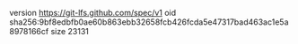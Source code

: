 version https://git-lfs.github.com/spec/v1
oid sha256:9bf8edbfb0ae60b863ebb32658fcb426fcda5e47317bad463ac1e5a8978166cf
size 23131

